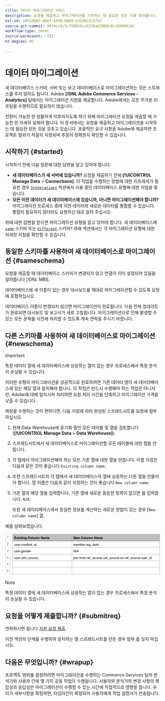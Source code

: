 ```yaml
---
title: 데이터 마이그레이션 서비스
description: 요청을 제출하고 마이그레이션을 시작하는 데 필요한 모든 것을 알아봅니다.
exl-id: 105cd003-98ef-4358-80b9-b3190c2c57b7
source-git-commit: 9974cc5c5cf89829ca522ba620b8c0c2d509610c
workflow-type: tm+mt
source-wordcount: '723'
ht-degree: 0%

---
```


# 데이터 마이그레이션

새 데이터베이스 스키마, 서버 또는 보고 데이터베이스로 마이그레이션하는 것은 스트레스를 주지 않아도 됩니다. Adobe **[!DNL Adobe Commerce Services - Analytics]** 팀에서는 마이그레이션 지원을 제공합니다. Adobe에서는 모든 무거운 리프팅을 수행하므로 필요하지 않습니다.

전환이 가능한 한 원활하게 이루어지도록 하기 위해 마이그레이션 요청을 제출할 때 가능한 한 자세히 살펴야 합니다. 이 문서에서는 요청을 제출하고 마이그레이션을 시작하는 데 필요한 모든 것을 갖추고 있습니다. 포괄적인 요구 사항을 Adobe에 제공하면 프로젝트 범위가 적절히 지정되며 추정이 정확한지 확인할 수 있습니다.

## 시작하기 {#started}

시작하기 전에 다음 질문에 대한 답변을 알고 있어야 합니다.

* **새 데이터베이스가 새 서버에 있습니까?** 요청을 제출하기 전에 **[!UICONTROL Manage Data** > **Connections]**. 이 작업을 수행하는 방법에 대한 리프레셔가 필요한 경우 [`Integrations`](../integrations/integrations.md) 섹션에서 사용 중인 데이터베이스 유형에 대한 지침을 찾습니다.
* **모든 이전 데이터가 새 데이터베이스에 있습니까, 아니면 마이그레이션해야 합니까?** 마이그레이션 프로세스 중에 이전 데이터와 새로운 데이터를 통합할 수 있습니다. 통합이 필요하지 않더라도 요청하신 대로 알려 주십시오.

위에 대한 답변을 받으면 마이그레이션 유형을 알고 있어야 합니다. 새 데이터베이스에 [`same`](#sameschema) 스키마 또는 [`different`](#newschema) 스키마? 아래 섹션에서는 각 마이그레이션 유형에 대한 자세한 지침을 확인할 수 있습니다.

## 동일한 스키마를 사용하여 새 데이터베이스로 마이그레이션 {#sameschema}

요청을 제출할 때 데이터베이스 스키마가 변경되지 않고 연결이 이미 설정되어 있음을 알려줍니다 [!DNL MBI].

데이터베이스에 새 이름이 있는 경우 대시보드를 제대로 마이그레이션할 수 있도록 요청에 포함하십시오.

데이터베이스 이름이 변경되지 않으면 마이그레이션이 완료됩니다. 다음 전체 업데이트가 완료되면 대시보드 및 보고서가 새로 고침됩니다. 마이그레이션으로 인해 발생할 수 있는 모든 문제를 사전에 처리할 수 있도록 계속 연락을 주시기 바랍니다.

## 다른 스키마를 사용하여 새 데이터베이스로 마이그레이션 {#newschema}

>[!IMPORTANT]
>
>특정 데이터 열에 새 데이터베이스에 상응하는 열이 없는 경우 프로세스에서 특정 분석이 손실될 수 있습니다.

이러한 유형의 마이그레이션을 성공적으로 완료하려면 기존 데이터 열이 새 데이터베이스에 있는 해당 열과 일치해야 합니다. 이 작업은 반드시 수행해야 하는 작업은 아니지만, Adobe에 대해 일치시켜 처리하면 요청 처리 시간을 단축하고 마이그레이션 가격을 낮출 수 있습니다.

매칭을 수행하는 것이 편하다면, 다음 지침에 따라 완성된 스프레드시트를 요청에 첨부하십시오.

1. 현재 Data Warehouse에 동기화 중인 모든 테이블 및 열을 검토합니다(**[!UICONTROL Manage Data** > **Data Warehouse]**).
1. 스프레드시트에서 새 데이터베이스로 마이그레이션할 모든 테이블에 대한 탭을 만듭니다.
1. 각 탭에서 마이그레이션해야 하는 모든 기존 열에 대한 열을 만듭니다. 이름 지정은 다음과 같은 것이 좋습니다 `Existing column name`.
1. 또한 스프레드시트의 각 탭에서 새 데이터베이스의 열에 상응하는 다른 열을 만들어야 합니다. 열 이름은 다음과 같이 지정하는 것이 좋습니다 `New column name`.
1. 기존 열과 해당 열을 입력합니다. 기존 열에 새로운 동등한 항목이 없으면 를 입력합니다. `N/A`.

   또한 새 데이터베이스에서 동일한 정보를 계산하는 새로운 방법이 있는 경우 [`New column name`] 열.

예를 살펴보겠습니다.

![](../../../assets/Migration_Spreadsheet.png)

>[!NOTE]
>
>특정 데이터 열에 새 데이터베이스에 상응하는 열이 없는 경우 프로세스에서 특정 분석이 손실될 수 있습니다.

## 요청을 어떻게 제출합니까? {#submitreq}

연락하시면 됩니다 [지원 요청 제출](../../../guide-overview.md).

이전 섹션의 단계를 수행하여 일치하는 열 스프레드시트를 만든 경우 첨부 를 잊지 마십시오.

## 다음은 무엇입니까? {#wrapup}

프로젝트 범위를 결정하려면 마이그레이션을 수행하는 Commerce Services 팀의 분석가와 사용자 간에 몇 가지 공동 작업이 수행됩니다. 사용자와 분석가의 변경 사항의 복잡성과 응답성은 마이그레이션이 수행할 수 있는 시간에 직접적으로 영향을 줍니다. 우리가 세부사항을 확정하면, 타임라인이 확정되어 사용자에게 작업 설명서가 전송됩니다.

